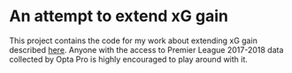 # An attempt to extend xG gain

This project contains the code for my work about extending xG gain described [here](https://kubamichalczyk.github.io/2018/11/18/An-attempt-to-extend-xG-gain.html). Anyone with the access to Premier League 2017-2018 data collected by Opta Pro is highly encouraged to play around with it. 
